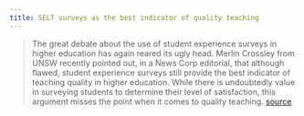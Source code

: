 ```yaml
---
title: SELT surveys as the best indicator of quality teaching
---
```

> The great debate about the use of student experience surveys in higher education has again reared its ugly head. Merlin Crossley from UNSW recently pointed out, in a News Corp editorial, that although flawed, student experience surveys still provide the best indicator of teaching quality in higher education. While there is undoubtedly value in surveying students to determine their level of satisfaction, this argument misses the point when it comes to quality teaching. [source](https://www.campusreview.com.au/2017/03/opinion-is-it-time-to-retire-student-experience-surveys-in-universities/)